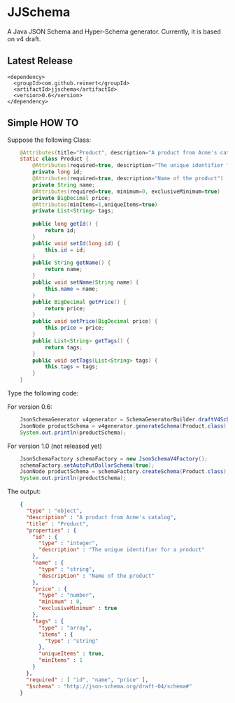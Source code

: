 JJSchema
===============

A Java JSON Schema and Hyper-Schema generator.
Currently, it is based on v4 draft.

Latest Release
----------------

    <dependency>
      <groupId>com.github.reinert</groupId>
      <artifactId>jjschema</artifactId>
      <version>0.6</version>
    </dependency>

Simple HOW TO
----------------

Suppose the following Class:
```java
    @Attributes(title="Product", description="A product from Acme's catalog")
    static class Product {
    	@Attributes(required=true, description="The unique identifier for a product")
    	private long id;
    	@Attributes(required=true, description="Name of the product")
    	private String name;
    	@Attributes(required=true, minimum=0, exclusiveMinimum=true)
    	private BigDecimal price;
    	@Attributes(minItems=1,uniqueItems=true)
    	private List<String> tags;
    	
    	public long getId() {
    		return id;
    	}
    	public void setId(long id) {
    		this.id = id;
    	}
    	public String getName() {
    		return name;
    	}	
    	public void setName(String name) {
    		this.name = name;
    	}
    	public BigDecimal getPrice() {
    		return price;
    	}
    	public void setPrice(BigDecimal price) {
    		this.price = price;
    	}
    	public List<String> getTags() {
    		return tags;
    	}
    	public void setTags(List<String> tags) {
    		this.tags = tags;
    	}
    }
```

Type the following code:

For version 0.6:
```java
    JsonSchemaGenerator v4generator = SchemaGeneratorBuilder.draftV4Schema().build();
    JsonNode productSchema = v4generator.generateSchema(Product.class);
    System.out.println(productSchema);
```

For version 1.0 (not released yet)
```java
    JsonSchemaFactory schemaFactory = new JsonSchemaV4Factory();
    schemaFactory.setAutoPutDollarSchema(true);
    JsonNode productSchema = schemaFactory.createSchema(Product.class);
    System.out.println(productSchema);
```

The output:

```json
    {
      "type" : "object",
      "description" : "A product from Acme's catalog",
      "title" : "Product",
      "properties" : {
        "id" : {
          "type" : "integer",
          "description" : "The unique identifier for a product"
        },
        "name" : {
          "type" : "string",
          "description" : "Name of the product"
        },
        "price" : {
          "type" : "number",
          "minimum" : 0,
          "exclusiveMinimum" : true
        },
        "tags" : {
          "type" : "array",
          "items" : {
            "type" : "string"
          },
          "uniqueItems" : true,
          "minItems" : 1
        }
      },
      "required" : [ "id", "name", "price" ],
      "$schema" : "http://json-schema.org/draft-04/schema#"
    }
```
